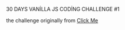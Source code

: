 30 DAYS VANİLLA JS CODİNG CHALLENGE #1

the challenge originally from [Click Me](https://javascript30.com/)
